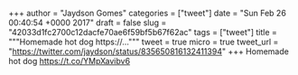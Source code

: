 
+++
author = "Jaydson Gomes"
categories = ["tweet"]
date = "Sun Feb 26 00:40:54 +0000 2017"
draft = false
slug = "42033d1fc2700c12dacfe70ae6f59bf5b67f62ac"
tags = ["tweet"]
title = """Homemade hot dog https://..."""
tweet = true
micro = true
tweet_url = "https://twitter.com/jaydson/status/835650816132411394"
+++
Homemade hot dog https://t.co/YMpXavibv6
